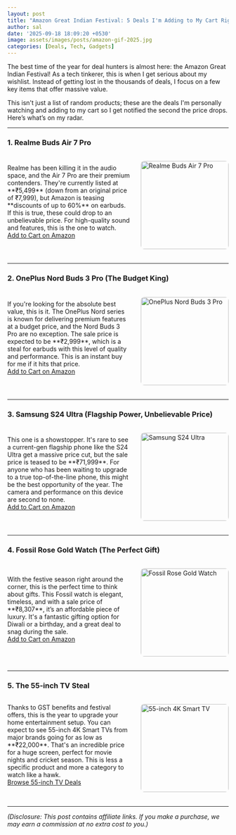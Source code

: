 ```yaml
---
layout: post
title: "Amazon Great Indian Festival: 5 Deals I'm Adding to My Cart Right Now"
author: sal
date: '2025-09-18 18:09:20 +0530'
image: assets/images/posts/amazon-gif-2025.jpg
categories: [Deals, Tech, Gadgets]
---
```


The best time of the year for deal hunters is almost here: the Amazon Great Indian Festival! As a tech tinkerer, this is when I get serious about my wishlist. Instead of getting lost in the thousands of deals, I focus on a few key items that offer massive value.

This isn't just a list of random products; these are the deals I'm personally watching and adding to my cart so I get notified the second the price drops. Here’s what’s on my radar.

---

### **1. Realme Buds Air 7 Pro**

<div style="display: flex; flex-wrap: wrap; align-items: center; margin-bottom: 2rem;">
  <div style="flex: 1; min-width: 200px; margin-right: 1.5rem;">
    Realme has been killing it in the audio space, and the Air 7 Pro are their premium contenders. They're currently listed at **₹5,499** (down from an original price of ₹7,999), but Amazon is teasing **discounts of up to 60%** on earbuds. If this is true, these could drop to an unbelievable price. For high-quality sound and features, this is the one to watch.
    <div class="text-center my-4">
      <a href="https://amzn.to/4mjhAvV" class="btn btn-dark" target="_blank" rel="noopener sponsored">Add to Cart on Amazon</a>
    </div>
  </div>
  <img src="{{ site.baseurl }}/assets/images/products/great-indian-festival/realme-buds.jpg" alt="Realme Buds Air 7 Pro" style="width: 200px; height: auto; border-radius: 8px; margin-top: 1rem;">
</div>

---

### **2. OnePlus Nord Buds 3 Pro (The Budget King)**

<div style="display: flex; flex-wrap: wrap; align-items: center; margin-bottom: 2rem;">
  <div style="flex: 1; min-width: 200px; margin-right: 1.5rem;">
    If you're looking for the absolute best value, this is it. The OnePlus Nord series is known for delivering premium features at a budget price, and the Nord Buds 3 Pro are no exception. The sale price is expected to be **₹2,999**, which is a steal for earbuds with this level of quality and performance. This is an instant buy for me if it hits that price.
    <div class="text-center my-4">
      <a href="https://amzn.to/4guwaiQ" class="btn btn-dark" target="_blank" rel="noopener sponsored">Add to Cart on Amazon</a>
    </div>
  </div>
  <img src="{{ site.baseurl }}/assets/images/products/great-indian-festival/oneplus-nord-buds.jpg" alt="OnePlus Nord Buds 3 Pro" style="width: 200px; height: auto; border-radius: 8px; margin-top: 1rem;">
</div>

---

### **3. Samsung S24 Ultra (Flagship Power, Unbelievable Price)**

<div style="display: flex; flex-wrap: wrap; align-items: center; margin-bottom: 2rem;">
  <div style="flex: 1; min-width: 200px; margin-right: 1.5rem;">
    This one is a showstopper. It's rare to see a current-gen flagship phone like the S24 Ultra get a massive price cut, but the sale price is teased to be **₹71,999**. For anyone who has been waiting to upgrade to a true top-of-the-line phone, this might be the best opportunity of the year. The camera and performance on this device are second to none.
    <div class="text-center my-4">
      <a href="https://amzn.to/4nDGtno" class="btn btn-dark" target="_blank" rel="noopener sponsored">Add to Cart on Amazon</a>
    </div>
  </div>
  <img src="{{ site.baseurl }}/assets/images/products/great-indian-festival/s24-ultra.jpg" alt="Samsung S24 Ultra" style="width: 200px; height: auto; border-radius: 8px; margin-top: 1rem;">
</div>

---

### **4. Fossil Rose Gold Watch (The Perfect Gift)**

<div style="display: flex; flex-wrap: wrap; align-items: center; margin-bottom: 2rem;">
  <div style="flex: 1; min-width: 200px; margin-right: 1.5rem;">
    With the festive season right around the corner, this is the perfect time to think about gifts. This Fossil watch is elegant, timeless, and with a sale price of **₹8,307**, it’s an affordable piece of luxury. It's a fantastic gifting option for Diwali or a birthday, and a great deal to snag during the sale.
    <div class="text-center my-4">
      <a href="https://amzn.to/41Va7Mr" class="btn btn-dark" target="_blank" rel="noopener sponsored">Add to Cart on Amazon</a>
    </div>
  </div>
  <img src="{{ site.baseurl }}/assets/images/products/great-indian-festival/fossil-rose-gold.jpg" alt="Fossil Rose Gold Watch" style="width: 200px; height: auto; border-radius: 8px; margin-top: 1rem;">
</div>

---

### **5. The 55-inch TV Steal**

<div style="display: flex; flex-wrap: wrap; align-items: center; margin-bottom: 2rem;">
  <div style="flex: 1; min-width: 200px; margin-right: 1.5rem;">
    Thanks to GST benefits and festival offers, this is the year to upgrade your home entertainment setup. You can expect to see 55-inch 4K Smart TVs from major brands going for as low as **₹22,000**. That's an incredible price for a huge screen, perfect for movie nights and cricket season. This is less a specific product and more a category to watch like a hawk.
    <div class="text-center my-4">
      <a href="https://amzn.to/41Va7Mr" class="btn btn-dark" target="_blank" rel="noopener sponsored">Browse 55-inch TV Deals</a>
    </div>
  </div>
  <img src="{{ site.baseurl }}/assets/images/products/great-indian-festival/55-inch-tv.jpg" alt="55-inch 4K Smart TV" style="width: 200px; height: auto; border-radius: 8px; margin-top: 1rem;">
</div>

---

*(Disclosure: This post contains affiliate links. If you make a purchase, we may earn a commission at no extra cost to you.)*
